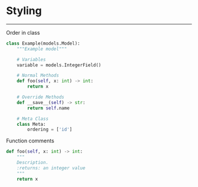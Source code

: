 # Styling

---

Order in class

```python
class Example(models.Model):
	"""Example model"""

    # Variables
    variable = models.IntegerField()

    # Normal Methods
    def foo(self, x: int) -> int:
        return x

    # Override Methods
    def __save__(self) -> str:
        return self.name

    # Meta Class
    class Meta:
        ordering = ['id']
```



Function comments

```python
def foo(self, x: int) -> int:
    """
    Description.
    :returns: an integer value
    """
    return x
```

